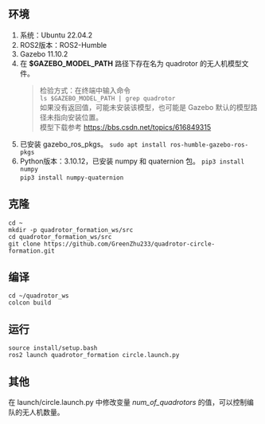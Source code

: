## 环境
1. 系统：Ubuntu 22.04.2
1. ROS2版本：ROS2-Humble
1. Gazebo 11.10.2
1. 在 **$GAZEBO_MODEL_PATH** 路径下存在名为 quadrotor 的无人机模型文件。
    > 检验方式：在终端中输入命令  
    `ls $GAZEBO_MODEL_PATH | grep quadrotor`  
    如果没有返回值，可能未安装该模型，也可能是 Gazebo 默认的模型路径未指向安装位置。  
    模型下载参考 https://bbs.csdn.net/topics/616849315
1. 已安装 gazebo_ros_pkgs。
    `sudo apt install ros-humble-gazebo-ros-pkgs`
1. Python版本：3.10.12，已安装 numpy 和 quaternion 包。
    `pip3 install numpy`  
    `pip3 install numpy-quaternion`

## 克隆
`cd ~`  
`mkdir -p quadrotor_formation_ws/src`  
`cd quadrotor_formation_ws/src`  
`git clone https://github.com/GreenZhu233/quadrotor-circle-formation.git`

## 编译
`cd ~/quadrotor_ws`  
`colcon build`

## 运行
`source install/setup.bash`  
`ros2 launch quadrotor_formation circle.launch.py`

## 其他
在 launch/circle.launch.py 中修改变量 *num_of_quadrotors* 的值，可以控制编队的无人机数量。
